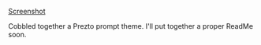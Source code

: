 [Screenshot](http://i.imgur.com/vDWP9O9.jpg)

Cobbled together a Prezto prompt theme. I'll put together a proper ReadMe soon. 
